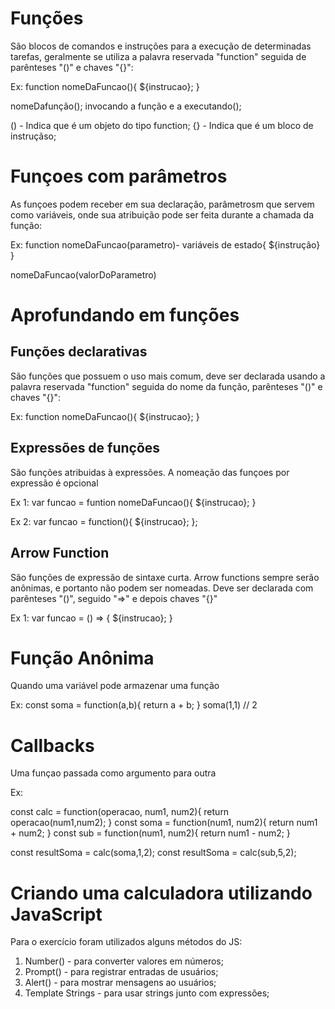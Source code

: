 # Funções

São blocos de comandos e instruções para a execução de determinadas tarefas, geralmente se utiliza a palavra reservada "function" seguida de parênteses "()" e chaves "{}":

Ex: function nomeDaFuncao(){
    ${instrucao};
}

nomeDafunção(); invocando a função e a executando();


() - Indica que é um objeto do tipo function;
{} - Indica que é um bloco de instruçãso;



# Funçoes com parâmetros

As funçoes podem receber em sua declaração, parâmetrosm que servem como variáveis, onde sua atribuição pode ser feita durante a chamada da função:

Ex: function nomeDaFuncao(parametro)- variáveis de estado{
    ${instrução}
}

nomeDaFuncao(valorDoParametro)



# Aprofundando em funções 



## Funções declarativas

São funções que possuem o uso mais comum, deve ser declarada usando a palavra reservada "function" seguida do nome da função, parênteses "()" e chaves "{}":

Ex: function nomeDaFuncao(){
    ${instrucao};
}





## Expressões de funções

São funções atribuidas à expressões. A nomeação das funçoes por expressão é opcional

Ex 1: var funcao = funtion nomeDaFuncao(){
    ${instrucao};
}

Ex 2: var funcao = function(){
    ${instrucao};
};





## Arrow Function

São funções de expressão de sintaxe curta. Arrow functions sempre serão anônimas,  e portanto não podem ser nomeadas. Deve ser declarada com parênteses "()", seguido "=>" e depois chaves "{}"

Ex 1: var funcao = () => {
    ${instrucao};
}

# Função Anônima

Quando uma variável pode armazenar uma função

Ex:
const soma = function(a,b){
    return a + b;
}
soma(1,1) // 2


# Callbacks

Uma funçao passada como argumento para outra

Ex:

const calc = function(operacao, num1, num2){
    return operacao(num1,num2);
}
const soma = function(num1, num2){
    return num1 + num2;
}
const sub = function(num1, num2){
    return num1 - num2;
}

const resultSoma = calc(soma,1,2);
const resultSoma = calc(sub,5,2);


# Criando uma calculadora utilizando JavaScript

Para o exercício foram utilizados alguns métodos do JS:

1. Number() - para converter valores em números;
2. Prompt() - para registrar entradas de usuários;
3. Alert()  - para mostrar mensagens ao usuários;
4. Template Strings - para usar strings junto com expressões;